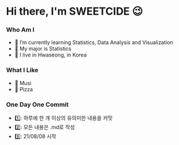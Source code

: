 # Hi there, I'm SWEETCIDE 😉
### Who Am I
- 🌱 I’m currently learning Statistics, Data Analysis and Visualization
- 🥇 My major is Statistics
- 🚅 I live in Hwaseong, in Korea

### What I Like
- 🎵 Musi
- 🍕 Pizza

### One Day One Commit
- 1️⃣: 하루에 한 개 이상의 유의미한 내용을 커밋
- 2️⃣: 모든 내용은 .md로 작성
- 3️⃣: 21/08/08 시작
